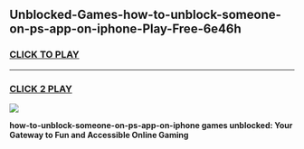
## Unblocked-Games-how-to-unblock-someone-on-ps-app-on-iphone-Play-Free-6e46h
<h3>
<a href="https://premium76.site?title=how-to-unblock-someone-on-ps-app-on-iphone&ref=21A">CLICK TO PLAY</a></h3>
<hr>

<h3>
<a href="https://premium76.site?title=how-to-unblock-someone-on-ps-app-on-iphone&ref=21A">CLICK 2 PLAY</a>
  
</h3>

<a href="https://premium76.site?title=how-to-unblock-someone-on-ps-app-on-iphone&ref=21A"><img src="https://clearcache.store/games.png"></a>


**how-to-unblock-someone-on-ps-app-on-iphone games unblocked: Your Gateway to Fun and Accessible Online Gaming**

